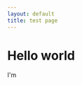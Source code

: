 ```yaml
---
layout: default
title: test page
---
```

<div class="blurb">
	<h1>Hello world</h1>
	<p>I'm </p>
</div><!-- /.blurb -->
